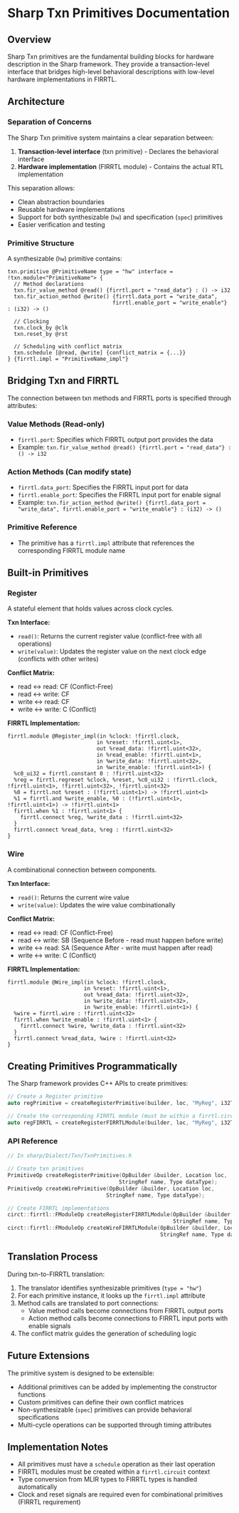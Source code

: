# Sharp Txn Primitives Documentation

## Overview

Sharp Txn primitives are the fundamental building blocks for hardware description in the Sharp framework. They provide a transaction-level interface that bridges high-level behavioral descriptions with low-level hardware implementations in FIRRTL.

## Architecture

### Separation of Concerns

The Sharp Txn primitive system maintains a clear separation between:

1. **Transaction-level interface** (txn primitive) - Declares the behavioral interface
2. **Hardware implementation** (FIRRTL module) - Contains the actual RTL implementation

This separation allows:
- Clean abstraction boundaries
- Reusable hardware implementations
- Support for both synthesizable (`hw`) and specification (`spec`) primitives
- Easier verification and testing

### Primitive Structure

A synthesizable (`hw`) primitive contains:

```mlir
txn.primitive @PrimitiveName type = "hw" interface = !txn.module<"PrimitiveName"> {
  // Method declarations
  txn.fir_value_method @read() {firrtl.port = "read_data"} : () -> i32
  txn.fir_action_method @write() {firrtl.data_port = "write_data", 
                                 firrtl.enable_port = "write_enable"} : (i32) -> ()
  
  // Clocking
  txn.clock_by @clk
  txn.reset_by @rst
  
  // Scheduling with conflict matrix
  txn.schedule [@read, @write] {conflict_matrix = {...}}
} {firrtl.impl = "PrimitiveName_impl"}
```

## Bridging Txn and FIRRTL

The connection between txn methods and FIRRTL ports is specified through attributes:

### Value Methods (Read-only)
- `firrtl.port`: Specifies which FIRRTL output port provides the data
- Example: `txn.fir_value_method @read() {firrtl.port = "read_data"} : () -> i32`

### Action Methods (Can modify state)
- `firrtl.data_port`: Specifies the FIRRTL input port for data
- `firrtl.enable_port`: Specifies the FIRRTL input port for enable signal
- Example: `txn.fir_action_method @write() {firrtl.data_port = "write_data", firrtl.enable_port = "write_enable"} : (i32) -> ()`

### Primitive Reference
- The primitive has a `firrtl.impl` attribute that references the corresponding FIRRTL module name

## Built-in Primitives

### Register

A stateful element that holds values across clock cycles.

**Txn Interface:**
- `read()`: Returns the current register value (conflict-free with all operations)
- `write(value)`: Updates the register value on the next clock edge (conflicts with other writes)

**Conflict Matrix:**
- read ↔ read: CF (Conflict-Free)
- read ↔ write: CF
- write ↔ read: CF
- write ↔ write: C (Conflict)

**FIRRTL Implementation:**
```mlir
firrtl.module @Register_impl(in %clock: !firrtl.clock, 
                            in %reset: !firrtl.uint<1>,
                            out %read_data: !firrtl.uint<32>,
                            in %read_enable: !firrtl.uint<1>,
                            in %write_data: !firrtl.uint<32>,
                            in %write_enable: !firrtl.uint<1>) {
  %c0_ui32 = firrtl.constant 0 : !firrtl.uint<32>
  %reg = firrtl.regreset %clock, %reset, %c0_ui32 : !firrtl.clock, !firrtl.uint<1>, !firrtl.uint<32>, !firrtl.uint<32>
  %0 = firrtl.not %reset : (!firrtl.uint<1>) -> !firrtl.uint<1>
  %1 = firrtl.and %write_enable, %0 : (!firrtl.uint<1>, !firrtl.uint<1>) -> !firrtl.uint<1>
  firrtl.when %1 : !firrtl.uint<1> {
    firrtl.connect %reg, %write_data : !firrtl.uint<32>
  }
  firrtl.connect %read_data, %reg : !firrtl.uint<32>
}
```

### Wire

A combinational connection between components.

**Txn Interface:**
- `read()`: Returns the current wire value
- `write(value)`: Updates the wire value combinationally

**Conflict Matrix:**
- read ↔ read: CF (Conflict-Free)
- read ↔ write: SB (Sequence Before - read must happen before write)
- write ↔ read: SA (Sequence After - write must happen after read)
- write ↔ write: C (Conflict)

**FIRRTL Implementation:**
```mlir
firrtl.module @Wire_impl(in %clock: !firrtl.clock,
                        in %reset: !firrtl.uint<1>,
                        out %read_data: !firrtl.uint<32>,
                        in %write_data: !firrtl.uint<32>,
                        in %write_enable: !firrtl.uint<1>) {
  %wire = firrtl.wire : !firrtl.uint<32>
  firrtl.when %write_enable : !firrtl.uint<1> {
    firrtl.connect %wire, %write_data : !firrtl.uint<32>
  }
  firrtl.connect %read_data, %wire : !firrtl.uint<32>
}
```

## Creating Primitives Programmatically

The Sharp framework provides C++ APIs to create primitives:

```cpp
// Create a Register primitive
auto regPrimitive = createRegisterPrimitive(builder, loc, "MyReg", i32Type);

// Create the corresponding FIRRTL module (must be within a firrtl.circuit)
auto regFIRRTL = createRegisterFIRRTLModule(builder, loc, "MyReg", i32Type);
```

### API Reference

```cpp
// In sharp/Dialect/Txn/TxnPrimitives.h

// Create txn primitives
PrimitiveOp createRegisterPrimitive(OpBuilder &builder, Location loc,
                                   StringRef name, Type dataType);
PrimitiveOp createWirePrimitive(OpBuilder &builder, Location loc,
                               StringRef name, Type dataType);

// Create FIRRTL implementations
circt::firrtl::FModuleOp createRegisterFIRRTLModule(OpBuilder &builder, Location loc,
                                                    StringRef name, Type dataType);
circt::firrtl::FModuleOp createWireFIRRTLModule(OpBuilder &builder, Location loc,
                                                StringRef name, Type dataType);
```

## Translation Process

During txn-to-FIRRTL translation:

1. The translator identifies synthesizable primitives (`type = "hw"`)
2. For each primitive instance, it looks up the `firrtl.impl` attribute
3. Method calls are translated to port connections:
   - Value method calls become connections from FIRRTL output ports
   - Action method calls become connections to FIRRTL input ports with enable signals
4. The conflict matrix guides the generation of scheduling logic

## Future Extensions

The primitive system is designed to be extensible:

- Additional primitives can be added by implementing the constructor functions
- Custom primitives can define their own conflict matrices
- Non-synthesizable (`spec`) primitives can provide behavioral specifications
- Multi-cycle operations can be supported through timing attributes

## Implementation Notes

- All primitives must have a `schedule` operation as their last operation
- FIRRTL modules must be created within a `firrtl.circuit` context
- Type conversion from MLIR types to FIRRTL types is handled automatically
- Clock and reset signals are required even for combinational primitives (FIRRTL requirement)